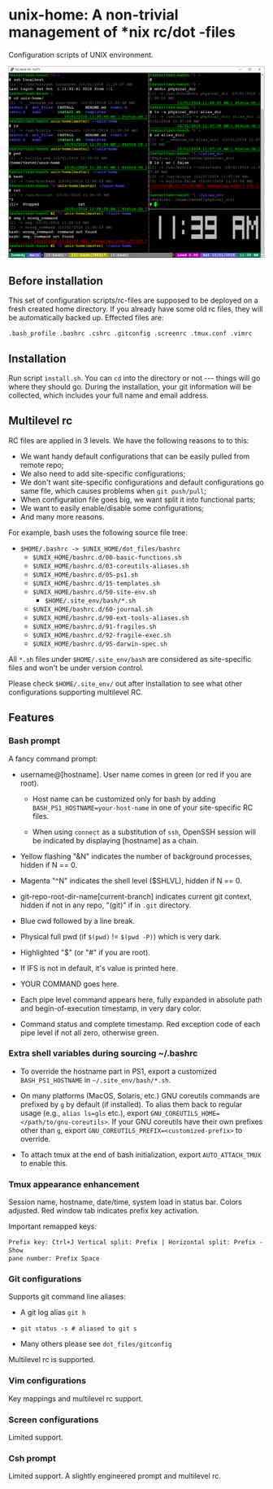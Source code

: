 # unix-home: A non-trivial management of *nix rc/dot -files

Configuration scripts of UNIX environment.

![alt tag](https://github.com/hengyang-zhao/unix-home/blob/master/images/full-demo.gif)

## Before installation

This set of configuration scripts/rc-files are supposed to be deployed on a
fresh created home directory. If you already have some old rc files, they will
be automatically backed up.  Effected files are:

    .bash_profile .bashrc .cshrc .gitconfig .screenrc .tmux.conf .vimrc

## Installation

Run script `install.sh`. You can `cd` into the directory or not --- things will
go where they should go. During the installation, your git information will be
collected, which includes your full name and email address.

## Multilevel rc

RC files are applied in 3 levels. We have the following reasons to to this:

  - We want handy default configurations that can be easily pulled from remote
    repo;
  - We also need to add site-specific configurations;
  - We don't want site-specific configurations and default configurations go
    same file, which causes problems when `git push/pull`;
  - When configuration file goes big, we want split it into functional parts;
  - We want to easily enable/disable some configurations;
  - And many more reasons.

For example, bash uses the following source file tree:

  - `$HOME/.bashrc -> $UNIX_HOME/dot_files/bashrc`
    - `$UNIX_HOME/bashrc.d/00-basic-functions.sh`
    - `$UNIX_HOME/bashrc.d/03-coreutils-aliases.sh`
    - `$UNIX_HOME/bashrc.d/05-ps1.sh`
    - `$UNIX_HOME/bashrc.d/15-templates.sh`
    - `$UNIX_HOME/bashrc.d/50-site-env.sh`
      - `$HOME/.site_env/bash/*.sh`
    - `$UNIX_HOME/bashrc.d/60-journal.sh`
    - `$UNIX_HOME/bashrc.d/90-ext-tools-aliases.sh`
    - `$UNIX_HOME/bashrc.d/91-fragiles.sh`
    - `$UNIX_HOME/bashrc.d/92-fragile-exec.sh`
    - `$UNIX_HOME/bashrc.d/95-darwin-spec.sh`

All `*.sh` files under `$HOME/.site_env/bash` are considered as site-specific
files and won't be under version control.

Please check `$HOME/.site_env/` out after installation to see what other
configurations supporting multilevel RC.

## Features

### Bash prompt

A fancy command prompt:

 - username@[hostname]. User name comes in green (or red if you are root).

   - Host name can be customized only for bash by adding
     `BASH_PS1_HOSTNAME=your-host-name` in one of your site-specific RC files.

   - When using `connect` as a substitution of `ssh`, OpenSSH session will be
     indicated by displaying [hostname] as a chain.

 - Yellow flashing "&N" indicates the number of background processes, hidden if
   N == 0.

 - Magenta "^N" indicates the shell level ($SHLVL), hidden if N == 0.

 - git-repo-root-dir-name[current-branch] indicates current git context, hidden
   if not in any repo, "(git)" if in `.git` directory.

 - Blue cwd followed by a line break.

 - Physical full pwd (if `$(pwd)` != `$(pwd -P)`) which is very dark.

 - Highlighted "$" (or "#" if you are root).

 - If IFS is not in default, it's value is printed here.

 - YOUR COMMAND goes here.

 - Each pipe level command appears here, fully expanded in absolute path and
   begin-of-execution timestamp, in very dary color.

 - Command status and complete timestamp. Red exception code of each pipe level
   if not all zero, otherwise green.

### Extra shell variables during sourcing ~/.bashrc

 - To override the hostname part in PS1, export a customized
   `BASH_PS1_HOSTNAME` in `~/.site_env/bash/*.sh`.

 - On many platforms (MacOS, Solaris, etc.) GNU coreutils commands are prefixed
   by `g` by default (if installed). To alias them back to regular usage (e.g.,
   `alias ls=gls` etc.), export `GNU_COREUTILS_HOME=</path/to/gnu-coreutils>`.
   If your GNU coreutils have their own prefixes other than `g`, export
   `GNU_COREUTILS_PREFIX=<customized-prefix>` to override.

 - To attach tmux at the end of bash initialization, export `AUTO_ATTACH_TMUX`
   to enable this.

### Tmux appearance enhancement

Session name, hostname, date/time, system load in status bar. Colors adjusted.
Red window tab indicates prefix key activation.

Important remapped keys:

    Prefix key: Ctrl+J Vertical split: Prefix | Horizontal split: Prefix - Show
    pane number: Prefix Space

### Git configurations

Supports git command line aliases:

 - A git log alias `git h`
 
 - `git status -s # aliased to git s`
 
 - Many others please see `dot_files/gitconfig`

Multilevel rc is supported.

### Vim configurations

Key mappings and multilevel rc support.

### Screen configurations

Limited support.

### Csh prompt

Limited support. A slightly engineered prompt and multilevel rc.

